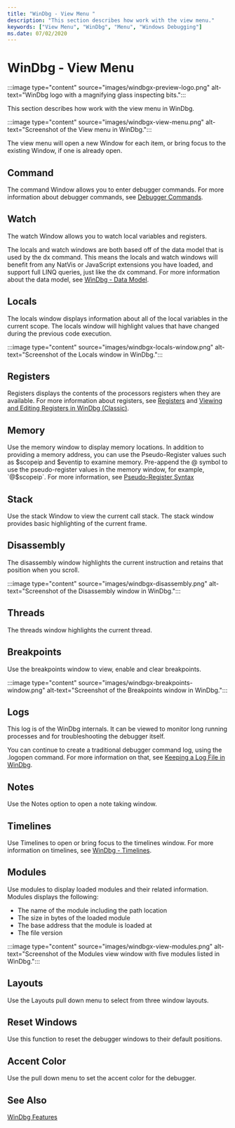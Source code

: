 ```yaml
---
title: "WinDbg - View Menu "
description: "This section describes how work with the view menu."
keywords: ["View Menu", "WinDbg", "Menu", "Windows Debugging"]
ms.date: 07/02/2020
---
```


# WinDbg - View Menu

:::image type="content" source="images/windbgx-preview-logo.png" alt-text="WinDbg logo with a magnifying glass inspecting bits.":::

This section describes how work with the view menu in WinDbg.

:::image type="content" source="images/windbgx-view-menu.png" alt-text="Screenshot of the View menu in WinDbg.":::

The view menu will open a new Window for each item, or bring focus to the existing Window, if one is already open.

## Command

The command Window allows you to enter debugger commands. For more information about debugger commands, see [Debugger Commands](debugger-commands.md).

## Watch

The watch Window allows you to watch local variables and registers. 

The locals and watch windows are both based off of the data model that is used by the dx command. This means the locals and watch windows will benefit from any NatVis or JavaScript extensions you have loaded, and support full LINQ queries, just like the dx command. For more information about the data model, see [WinDbg - Data Model](windbg-data-model-preview.md).

## Locals

The locals window displays information about all of the local variables in the current scope. The locals window will highlight values that have changed during the previous code execution.

:::image type="content" source="images/windbgx-locals-window.png" alt-text="Screenshot of the Locals window in WinDbg.":::

## Registers

Registers displays the contents of the processors registers when they are available. For more information about registers, see [Registers](../debugger/registers.md) and [Viewing and Editing Registers in WinDbg (Classic)](../debugger/registers-window.md).

## Memory

Use the memory window to display memory locations. In addition to providing a memory address, you can use the  Pseudo-Register values such as $scopeip and $eventip to examine memory. Pre-append the @ symbol to use the pseudo-register values in the memory window, for example, `@$scopeip`. For more information, see [Pseudo-Register Syntax](pseudo-register-syntax.md)

## Stack

Use the stack Window to view the current call stack. The stack window provides basic highlighting of the current frame. 

## Disassembly

The disassembly window highlights the current instruction and retains that position when you scroll. 

:::image type="content" source="images/windbgx-disassembly.png" alt-text="Screenshot of the Disassembly window in WinDbg.":::

## Threads

The threads window highlights the current thread.

## Breakpoints

Use the breakpoints window to view, enable and clear breakpoints.

:::image type="content" source="images/windbgx-breakpoints-window.png" alt-text="Screenshot of the Breakpoints window in WinDbg.":::

## Logs

 This log is of the WinDbg internals. It can be viewed to monitor long running processes and for troubleshooting the debugger itself.

 You can continue to create a traditional debugger command log, using the .logopen command. For more information on that, see [Keeping a Log File in WinDbg](../debugger/keeping-a-log-file-in-windbg.md).

## Notes

Use the Notes option to open a note taking window.

## Timelines

Use Timelines to open or bring focus to the timelines window. For more information on timelines, see [WinDbg - Timelines](windbg-timeline-preview.md).

## Modules

Use modules to display loaded modules and their related information. Modules displays the following:

- The name of the module including the path location
- The size in bytes of the loaded module
- The base address that the module is loaded at
- The file version

:::image type="content" source="images/windbgx-view-modules.png" alt-text="Screenshot of the Modules view window with five modules listed in WinDbg.":::

## Layouts

Use the Layouts pull down menu to select from three window layouts.

## Reset Windows

Use this function to reset the debugger windows to their default positions.

## Accent Color

Use the pull down menu to set the accent color for the debugger.

## See Also

[WinDbg Features](../debugger/debugging-using-windbg-preview.md)

